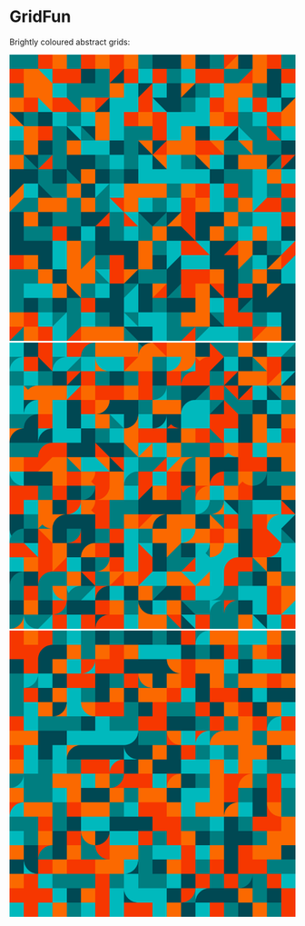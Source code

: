 # GridFun

Brightly coloured abstract grids:

![image1](https://github.com/tstevo/gridfun/blob/master/images/itri2.png)
![image2](https://github.com/tstevo/gridfun/blob/master/images/ivtri3.png)
![image3](https://github.com/tstevo/gridfun/blob/master/images/iiitri1.png)
